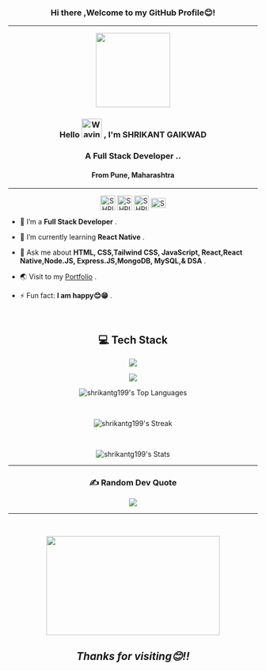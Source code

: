 
<h3 align="center">Hi there ,Welcome to my GitHub Profile😊!</h3>
<hr>
<div align="center">
      <img src="https://media.giphy.com/media/M9gbBd9nbDrOTu1Mqx/giphy.gif" width="150" />
</div>   
<h3 align="center">
   Hello
    <img src="https://raw.githubusercontent.com/nixin72/nixin72/master/wave.gif" 
         alt="Waving hand animated gif"
         height="38"
         width="41" />
    , I'm SHRIKANT GAIKWAD
</h3>


<h3 align="center">A Full Stack  Developer ..</h3>
<h4 align='center' >From Pune, Maharashtra </h4>
<hr>
<p align="center">
    <a href="https://linkedin.com/in/contactshrikantgaikwad/" target="_blank"><img align="center"
             src="https://upload.wikimedia.org/wikipedia/commons/8/81/LinkedIn_icon.svg"
            alt="SHRI" height="30" width="30" gap="2" /></a>
    <a href="https://instagram.com/its_shri_20" target="_open"><img align="center"
            src="https://upload.wikimedia.org/wikipedia/commons/e/e7/Instagram_logo_2016.svg"
            alt="SHRI" height="30" width="30" gap="1"/></a>
    <a href="https://facebook.com/shrikant.gaikwad.31392" target="blank"><img align="center"
            src="https://upload.wikimedia.org/wikipedia/en/0/04/Facebook_f_logo_%282021%29.svg"
            alt="SHRI" height="30" width="30" gap="1" /></a>
    <a href="mailto:shrikantg199@gmail.com" target="blank"><img align="center"
            src="https://upload.wikimedia.org/wikipedia/commons/thumb/7/7e/Gmail_icon_%282020%29.svg/768px-Gmail_icon_%282020%29.svg.png?20221017173631"
            alt="SHRI" height="20" width="30" gap="1" /></a>
  
  </p>

    
- 🔭 I’m a **Full Stack Developer** .

- 🌱 I’m currently learning **React Native** .

- 💬 Ask me about **HTML, CSS,Tailwind CSS, JavaScript, React,React Native,Node.JS, Express.JS,MongoDB, MySQL,& DSA** .


- 🌏 Visit to my <a href="https://shrikant-portfolio-10.vercel.app/">Portfolio</a> .


- ⚡ Fun fact: **I am happy😊😁** .

<br> 
<h2 align="center">💻 Tech Stack</h2>
<p align="center" >
  <a href="https://skillicons.dev" >
    <img src="https://skillicons.dev/icons?i=java,html,css,javascript,vite,react,nodejs,express,mysql,mongodb"  />
    
  </a>
 
</p>
<p align="center" >
  <a href="https://skillicons.dev" >
 <img src="https://skillicons.dev/icons?i=git,github,vscode,selenium" align="center" />
    
  </a>
 
</p>

<div align="center">

![shrikantg199's Top Languages](https://github-readme-stats.vercel.app/api/top-langs/?username=shrikantg199&theme=react&show_icons=true&hide_border=true&layout=compact&bg_color=0D1117)

<br>

![shrikantg199's Streak](https://github-readme-streak-stats.herokuapp.com/?user=shrikantg199&theme=react&hide_border=true&background=060A0CD0)


<br>

![shrikantg199's Stats](https://github-readme-stats.vercel.app/api?username=shrikantg199&theme=react&show_icons=true&hide_border=true&count_private=true&bg_color=0D1117)

</div>

<div align="center">


</div>

---
<div align="center">

### ✍️ Random Dev Quote
![](https://quotes-github-readme.vercel.app/api?type=horizontal&theme=tokyonight)

</div>

---
<br>
<p align="center" border-radius="16px">
  <img src= "https://i.giphy.com/media/fTn01fiFdTd5pL60ln/giphy.webp" width="350" height="200">
</p>


<h2 align="center"><i>Thanks for visiting😊!!</i><h2>

